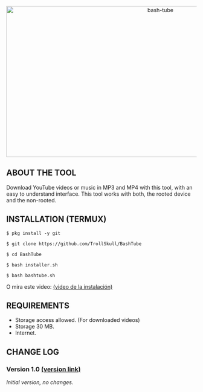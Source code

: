 <p align="center">
<a href="https://www.youtube.com/channel/UCoY5RcO9xDRKOw2oqfcDXKA"><img title="bash-tube" src="https://user-images.githubusercontent.com/64570084/110996088-b2dd5d80-837b-11eb-8b98-b89caa629f3a.jpg" width="800" height="400"></a>
</p>

## ABOUT THE TOOL
Download YouTube videos or music in MP3 and MP4 with this tool, with an easy to understand interface.
This tool works with both, the rooted device and the non-rooted.

## INSTALLATION (TERMUX)
```
$ pkg install -y git 

$ git clone https://github.com/TrollSkull/BashTube 

$ cd BashTube 

$ bash installer.sh 

$ bash bashtube.sh
```
O mira este video: <a href="http://github.com/TrollSkull/BashTube">(video de la instalación)</a>

## REQUIREMENTS
- Storage access allowed. (For downloaded videos)
- Storage 30 MB.
- Internet.

## CHANGE LOG

### Version 1.0 <a href="http://github.com/TrollSkull/BashTube">(version link)</a>

_Initial version, no changes._ 
